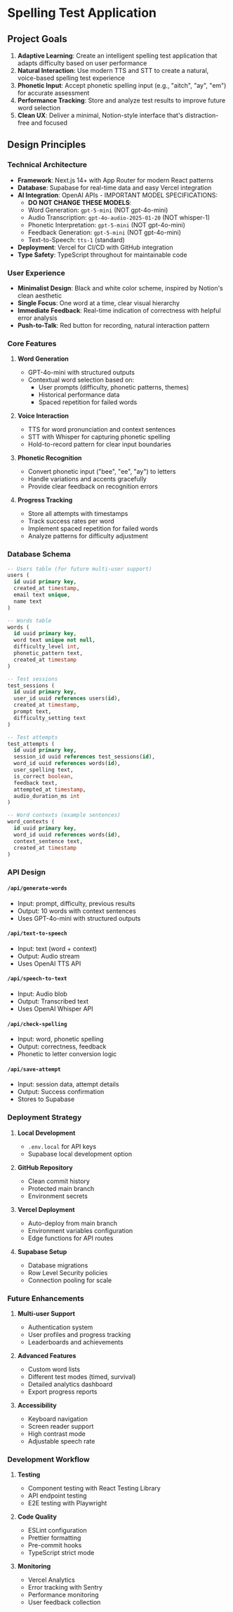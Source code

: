 # Spelling Test Application

## Project Goals

1. **Adaptive Learning**: Create an intelligent spelling test application that adapts difficulty based on user performance
2. **Natural Interaction**: Use modern TTS and STT to create a natural, voice-based spelling test experience
3. **Phonetic Input**: Accept phonetic spelling input (e.g., "aitch", "ay", "em") for accurate assessment
4. **Performance Tracking**: Store and analyze test results to improve future word selection
5. **Clean UX**: Deliver a minimal, Notion-style interface that's distraction-free and focused

## Design Principles

### Technical Architecture
- **Framework**: Next.js 14+ with App Router for modern React patterns
- **Database**: Supabase for real-time data and easy Vercel integration
- **AI Integration**: OpenAI APIs - IMPORTANT MODEL SPECIFICATIONS:
  - **DO NOT CHANGE THESE MODELS**:
  - Word Generation: `gpt-5-mini` (NOT gpt-4o-mini)
  - Audio Transcription: `gpt-4o-audio-2025-01-20` (NOT whisper-1)
  - Phonetic Interpretation: `gpt-5-mini` (NOT gpt-4o-mini)
  - Feedback Generation: `gpt-5-mini` (NOT gpt-4o-mini)
  - Text-to-Speech: `tts-1` (standard)
- **Deployment**: Vercel for CI/CD with GitHub integration
- **Type Safety**: TypeScript throughout for maintainable code

### User Experience
- **Minimalist Design**: Black and white color scheme, inspired by Notion's clean aesthetic
- **Single Focus**: One word at a time, clear visual hierarchy
- **Immediate Feedback**: Real-time indication of correctness with helpful error analysis
- **Push-to-Talk**: Red button for recording, natural interaction pattern

### Core Features
1. **Word Generation**
   - GPT-4o-mini with structured outputs
   - Contextual word selection based on:
     - User prompts (difficulty, phonetic patterns, themes)
     - Historical performance data
     - Spaced repetition for failed words

2. **Voice Interaction**
   - TTS for word pronunciation and context sentences
   - STT with Whisper for capturing phonetic spelling
   - Hold-to-record pattern for clear input boundaries

3. **Phonetic Recognition**
   - Convert phonetic input ("bee", "ee", "ay") to letters
   - Handle variations and accents gracefully
   - Provide clear feedback on recognition errors

4. **Progress Tracking**
   - Store all attempts with timestamps
   - Track success rates per word
   - Implement spaced repetition for failed words
   - Analyze patterns for difficulty adjustment

### Database Schema

```sql
-- Users table (for future multi-user support)
users (
  id uuid primary key,
  created_at timestamp,
  email text unique,
  name text
)

-- Words table
words (
  id uuid primary key,
  word text unique not null,
  difficulty_level int,
  phonetic_pattern text,
  created_at timestamp
)

-- Test sessions
test_sessions (
  id uuid primary key,
  user_id uuid references users(id),
  created_at timestamp,
  prompt text,
  difficulty_setting text
)

-- Test attempts
test_attempts (
  id uuid primary key,
  session_id uuid references test_sessions(id),
  word_id uuid references words(id),
  user_spelling text,
  is_correct boolean,
  feedback text,
  attempted_at timestamp,
  audio_duration_ms int
)

-- Word contexts (example sentences)
word_contexts (
  id uuid primary key,
  word_id uuid references words(id),
  context_sentence text,
  created_at timestamp
)
```

### API Design

#### `/api/generate-words`
- Input: prompt, difficulty, previous results
- Output: 10 words with context sentences
- Uses GPT-4o-mini with structured outputs

#### `/api/text-to-speech`
- Input: text (word + context)
- Output: Audio stream
- Uses OpenAI TTS API

#### `/api/speech-to-text`
- Input: Audio blob
- Output: Transcribed text
- Uses OpenAI Whisper API

#### `/api/check-spelling`
- Input: word, phonetic spelling
- Output: correctness, feedback
- Phonetic to letter conversion logic

#### `/api/save-attempt`
- Input: session data, attempt details
- Output: Success confirmation
- Stores to Supabase

### Deployment Strategy

1. **Local Development**
   - `.env.local` for API keys
   - Supabase local development option

2. **GitHub Repository**
   - Clean commit history
   - Protected main branch
   - Environment secrets

3. **Vercel Deployment**
   - Auto-deploy from main branch
   - Environment variables configuration
   - Edge functions for API routes

4. **Supabase Setup**
   - Database migrations
   - Row Level Security policies
   - Connection pooling for scale

### Future Enhancements

1. **Multi-user Support**
   - Authentication system
   - User profiles and progress tracking
   - Leaderboards and achievements

2. **Advanced Features**
   - Custom word lists
   - Different test modes (timed, survival)
   - Detailed analytics dashboard
   - Export progress reports

3. **Accessibility**
   - Keyboard navigation
   - Screen reader support
   - High contrast mode
   - Adjustable speech rate

### Development Workflow

1. **Testing**
   - Component testing with React Testing Library
   - API endpoint testing
   - E2E testing with Playwright

2. **Code Quality**
   - ESLint configuration
   - Prettier formatting
   - Pre-commit hooks
   - TypeScript strict mode

3. **Monitoring**
   - Vercel Analytics
   - Error tracking with Sentry
   - Performance monitoring
   - User feedback collection